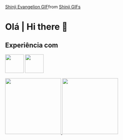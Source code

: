 <div class="tenor-gif-embed" data-postid="23278527" data-share-method="host" data-aspect-ratio="1.42857" data-width="100%"><a href="https://tenor.com/view/shinji-evangelion-wave-hello-young-shinji-gif-23278527">Shinji Evangelion GIF</a>from <a href="https://tenor.com/search/shinji-gifs">Shinji GIFs</a></div> <script type="text/javascript" async src="https://tenor.com/embed.js"></script>

# Olá | Hi there 👋

## Experiência com

<img src="https://cdn.jsdelivr.net/gh/devicons/devicon/icons/java/java-original.svg" width="60" height="60"/> <img src="https://cdn.jsdelivr.net/gh/devicons/devicon/icons/python/python-original.svg" width="60" height="60"/>

<div>
<a href="https://github.com/cecimedeiros">
<img height="180em" src="https://github-readme-stats.vercel.app/api/top-langs/?username=cecimedeiros&layout=compact&langs_count=7&theme=ocean_dark"/>
<img height="180em" src="https://github-readme-stats.vercel.app/api?username=cecimedeiros&show_icons=true&theme=ocean_dark&include_all_commits=true&count_private=true"/>
</div>

